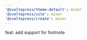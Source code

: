 ```yaml
---
'@sveltepress/theme-default': minor
'@sveltepress/vite': minor
'@sveltepress/create': minor
---
```


feat: add support for footnote
